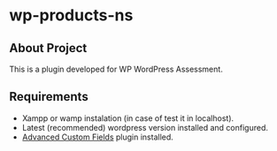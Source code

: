 # wp-products-ns

## About Project

This is a plugin developed for WP WordPress Assessment.

## Requirements

- Xampp or wamp instalation (in case of test it in localhost).
- Latest (recommended) wordpress version installed and configured.
- [Advanced Custom Fields](https://wordpress.org/plugins/advanced-custom-fields/) plugin installed.


